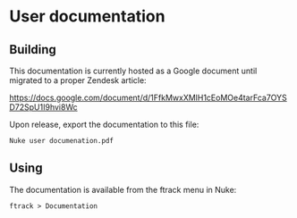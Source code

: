 User documentation
==================

Building
--------

This documentation is currently hosted as a Google document until migrated to a
proper Zendesk article:

https://docs.google.com/document/d/1FfkMwxXMlH1cEoMOe4tarFca7OYSD72SpU1I9hvi8Wc

Upon release, export the documentation to this file:

    Nuke user documenation.pdf

Using
-----

The documentation is available from the ftrack menu in Nuke:

    ftrack > Documentation

